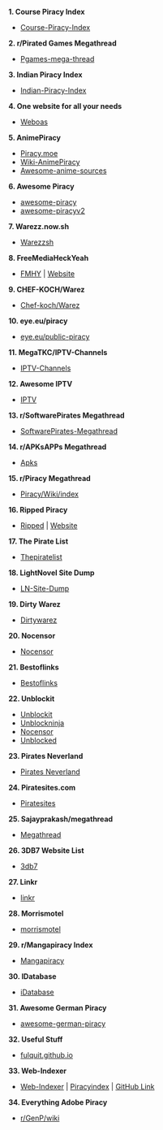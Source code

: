 **1. Course Piracy Index**

-   [Course-Piracy-Index](https://github.com/ItIsMeCall911/Course-Piracy-Index)

**2. r/Pirated Games Megathread**

-   [Pgames-mega-thread](https://rentry.org/pgames-mega-thread)

**3. Indian Piracy Index**

-   [Indian-Piracy-Index](https://github.com/anymeofu/Indian-Piracy-Index)

**4. One website for all your needs**

-   [Weboas](https://weboas.is/)

**5. AnimePiracy**

-   [Piracy.moe](https://piracy.moe/)
-   [Wiki-AnimePiracy](https://wiki.piracy.moe/)
-   [Awesome-anime-sources](https://github.com/anshumanv/awesome-anime-sources)

**6. Awesome Piracy**

-   [awesome-piracy](https://github.com/Igglybuff/awesome-piracy/)
-   [awesome-piracyv2](https://github.com/Shakil-Shahadat/awesome-piracy)

**7. Warezz.now.sh**

-   [Warezzsh](https://piracy.vercel.app/)

**8. FreeMediaHeckYeah**

-   [FMHY](https://www.reddit.com/r/FREEMEDIAHECKYEAH/wiki/index) | [Website](https://fmhy.tk/)

**9. CHEF-KOCH/Warez**

-   [Chef-koch/Warez](https://libraries.io/github/CHEF-KOCH/Warez)

**10. eye.eu/piracy**

-   [eye.eu/public-piracy](https://the-eye.eu/public/Piracy/)

**11. MegaTKC/IPTV-Channels**

-   [IPTV-Channels](https://github.com/MegaTKC/IPTV-Channels)

**12. Awesome IPTV**

-   [IPTV](https://github.com/iptv-org/iptv)

**13. r/SoftwarePirates Megathread**

-   [SoftwarePirates-Megathread](https://rentry.org/SoftwarePirates-Megathread)

**14. r/APKsAPPs Megathread**

-   [Apks](https://apksapps.notion.site/096ef38f452342ba99b4e1509a449729?v=9970360b443643789c333bd2c7180009)

**15. r/Piracy Megathread**

-   [Piracy/Wiki/index](https://www.reddit.com/r/Piracy/wiki/index)

**16. Ripped Piracy**

-   [Ripped](https://github.com/rippedpiracy/docs) | [Website](https://ripped.guide/)

**17. The Pirate List**

-   [Thepiratelist](https://thepiratelist.com/)

**18. LightNovel Site Dump**

-   [LN-Site-Dump](https://docs.google.com/spreadsheets/d/1KGPLcSikfMgjtL7u8e2eiMQwDIgoAefOZsVrEzN9MQw/htmlview)

**19. Dirty Warez**

-   [Dirtywarez](https://dirtywarez.org/)

**20. Nocensor**

-   [Nocensor](https://nocensor.biz/)

**21. Bestoflinks**

-   [Bestoflinks](http://bestoflinks.synology.me/)

**22. Unblockit**

-   [Unblockit](https://unblockit.boo/)
-   [Unblockninja](https://unblockninja.com/)
-   [Nocensor](https://nocensor.art/)
-   [Unblocked](https://unblocked.how/)

**23. Pirates Neverland**

-   [Pirates Neverland](http://www.neverland.ws/index.html)

**24. Piratesites.com**

-   [Piratesites](https://web.archive.org/web/20200317192929/https://piratesites.com/)

**25. Sajayprakash/megathread**

-   [Megathread](https://github.com/sajayprakash/megathread)

**26. 3DB7 Website List**

-   [3db7](https://3db7.xyz/stream/website)

**27. Linkr**

-   [linkr](https://www.linkr.top/)

**28. Morrismotel**

-   [morrismotel](https://morrismotel.com/)

**29. r/Mangapiracy Index**

-   [Mangapiracy](https://www.reddit.com/r/mangapiracy/about/)

**30. IDatabase**

-   [iDatabase](https://telegra.ph/Resources-11-28)

**31. Awesome German Piracy**

-   [awesome-german-piracy](https://github.com/SeppPenner/awesome-german-piracy)

**32. Useful Stuff**

-   [fulquit.github.io](https://github.com/fulquit/fulquit.github.io)

**33. Web-Indexer**

-   [Web-Indexer](https://oshekharo.github.io/Web-Indexer/) | [Piracyindex](https://piracy-index.ml) | [GitHub Link](https://github.com/OshekharO/Web-Indexer)

**34. Everything Adobe Piracy**

- [r/GenP/wiki](https://www.reddit.com/r/GenP/wiki/index/)
